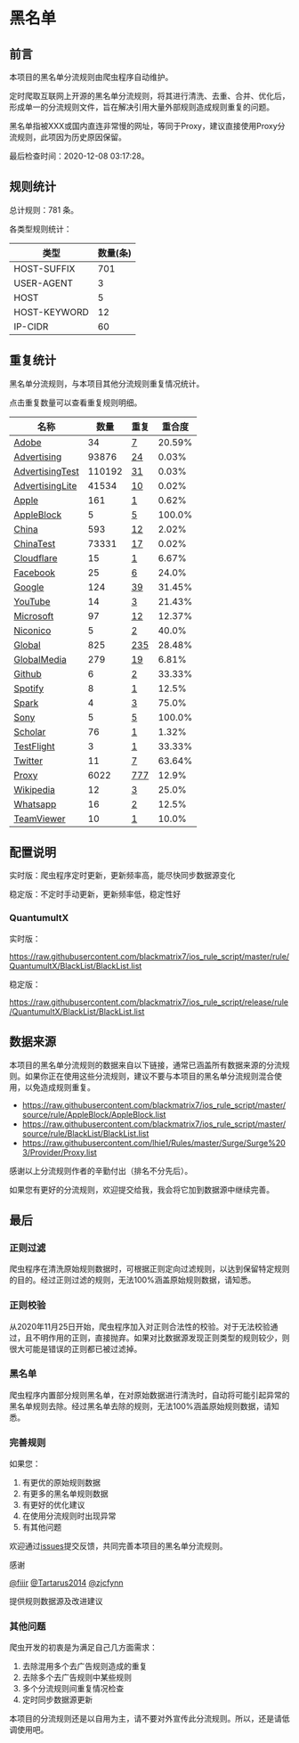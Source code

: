 # 黑名单

## 前言

本项目的黑名单分流规则由爬虫程序自动维护。

定时爬取互联网上开源的黑名单分流规则，将其进行清洗、去重、合并、优化后，形成单一的分流规则文件，旨在解决引用大量外部规则造成规则重复的问题。

黑名单指被XXX或国内直连非常慢的网址，等同于Proxy，建议直接使用Proxy分流规则，此项因为历史原因保留。



最后检查时间：2020-12-08 03:17:28。

## 规则统计

总计规则：781 条。

各类型规则统计：

| 类型 | 数量(条) |
| ---- | ---- |
| HOST-SUFFIX | 701 |
| USER-AGENT | 3 |
| HOST | 5 |
| HOST-KEYWORD | 12 |
| IP-CIDR | 60 |
## 重复统计

黑名单分流规则，与本项目其他分流规则重复情况统计。

点击重复数量可以查看重复规则明细。

| 名称 | 数量 | 重复 | 重合度 |
| ---- | ---- | ---- | ------ |
|  [Adobe](https://github.com/blackmatrix7/ios_rule_script/tree/master/rule/QuantumultX/Adobe)    | 34   | [7](https://github.com/blackmatrix7/ios_rule_script/tree/master/rule/QuantumultX/BlackList/Repeat.list)   |   20.59% |
|  [Advertising](https://github.com/blackmatrix7/ios_rule_script/tree/master/rule/QuantumultX/Advertising)    | 93876   | [24](https://github.com/blackmatrix7/ios_rule_script/tree/master/rule/QuantumultX/BlackList/Repeat.list)   |   0.03% |
|  [AdvertisingTest](https://github.com/blackmatrix7/ios_rule_script/tree/master/rule/QuantumultX/AdvertisingTest)    | 110192   | [31](https://github.com/blackmatrix7/ios_rule_script/tree/master/rule/QuantumultX/BlackList/Repeat.list)   |   0.03% |
|  [AdvertisingLite](https://github.com/blackmatrix7/ios_rule_script/tree/master/rule/QuantumultX/AdvertisingLite)    | 41534   | [10](https://github.com/blackmatrix7/ios_rule_script/tree/master/rule/QuantumultX/BlackList/Repeat.list)   |   0.02% |
|  [Apple](https://github.com/blackmatrix7/ios_rule_script/tree/master/rule/QuantumultX/Apple)    | 161   | [1](https://github.com/blackmatrix7/ios_rule_script/tree/master/rule/QuantumultX/BlackList/Repeat.list)   |   0.62% |
|  [AppleBlock](https://github.com/blackmatrix7/ios_rule_script/tree/master/rule/QuantumultX/AppleBlock)    | 5   | [5](https://github.com/blackmatrix7/ios_rule_script/tree/master/rule/QuantumultX/BlackList/Repeat.list)   |   100.0% |
|  [China](https://github.com/blackmatrix7/ios_rule_script/tree/master/rule/QuantumultX/China)    | 593   | [12](https://github.com/blackmatrix7/ios_rule_script/tree/master/rule/QuantumultX/BlackList/Repeat.list)   |   2.02% |
|  [ChinaTest](https://github.com/blackmatrix7/ios_rule_script/tree/master/rule/QuantumultX/ChinaTest)    | 73331   | [17](https://github.com/blackmatrix7/ios_rule_script/tree/master/rule/QuantumultX/BlackList/Repeat.list)   |   0.02% |
|  [Cloudflare](https://github.com/blackmatrix7/ios_rule_script/tree/master/rule/QuantumultX/Cloudflare)    | 15   | [1](https://github.com/blackmatrix7/ios_rule_script/tree/master/rule/QuantumultX/BlackList/Repeat.list)   |   6.67% |
|  [Facebook](https://github.com/blackmatrix7/ios_rule_script/tree/master/rule/QuantumultX/Facebook)    | 25   | [6](https://github.com/blackmatrix7/ios_rule_script/tree/master/rule/QuantumultX/BlackList/Repeat.list)   |   24.0% |
|  [Google](https://github.com/blackmatrix7/ios_rule_script/tree/master/rule/QuantumultX/Google)    | 124   | [39](https://github.com/blackmatrix7/ios_rule_script/tree/master/rule/QuantumultX/BlackList/Repeat.list)   |   31.45% |
|  [YouTube](https://github.com/blackmatrix7/ios_rule_script/tree/master/rule/QuantumultX/YouTube)    | 14   | [3](https://github.com/blackmatrix7/ios_rule_script/tree/master/rule/QuantumultX/BlackList/Repeat.list)   |   21.43% |
|  [Microsoft](https://github.com/blackmatrix7/ios_rule_script/tree/master/rule/QuantumultX/Microsoft)    | 97   | [12](https://github.com/blackmatrix7/ios_rule_script/tree/master/rule/QuantumultX/BlackList/Repeat.list)   |   12.37% |
|  [Niconico](https://github.com/blackmatrix7/ios_rule_script/tree/master/rule/QuantumultX/Niconico)    | 5   | [2](https://github.com/blackmatrix7/ios_rule_script/tree/master/rule/QuantumultX/BlackList/Repeat.list)   |   40.0% |
|  [Global](https://github.com/blackmatrix7/ios_rule_script/tree/master/rule/QuantumultX/Global)    | 825   | [235](https://github.com/blackmatrix7/ios_rule_script/tree/master/rule/QuantumultX/BlackList/Repeat.list)   |   28.48% |
|  [GlobalMedia](https://github.com/blackmatrix7/ios_rule_script/tree/master/rule/QuantumultX/GlobalMedia)    | 279   | [19](https://github.com/blackmatrix7/ios_rule_script/tree/master/rule/QuantumultX/BlackList/Repeat.list)   |   6.81% |
|  [Github](https://github.com/blackmatrix7/ios_rule_script/tree/master/rule/QuantumultX/Github)    | 6   | [2](https://github.com/blackmatrix7/ios_rule_script/tree/master/rule/QuantumultX/BlackList/Repeat.list)   |   33.33% |
|  [Spotify](https://github.com/blackmatrix7/ios_rule_script/tree/master/rule/QuantumultX/Spotify)    | 8   | [1](https://github.com/blackmatrix7/ios_rule_script/tree/master/rule/QuantumultX/BlackList/Repeat.list)   |   12.5% |
|  [Spark](https://github.com/blackmatrix7/ios_rule_script/tree/master/rule/QuantumultX/Spark)    | 4   | [3](https://github.com/blackmatrix7/ios_rule_script/tree/master/rule/QuantumultX/BlackList/Repeat.list)   |   75.0% |
|  [Sony](https://github.com/blackmatrix7/ios_rule_script/tree/master/rule/QuantumultX/Sony)    | 5   | [5](https://github.com/blackmatrix7/ios_rule_script/tree/master/rule/QuantumultX/BlackList/Repeat.list)   |   100.0% |
|  [Scholar](https://github.com/blackmatrix7/ios_rule_script/tree/master/rule/QuantumultX/Scholar)    | 76   | [1](https://github.com/blackmatrix7/ios_rule_script/tree/master/rule/QuantumultX/BlackList/Repeat.list)   |   1.32% |
|  [TestFlight](https://github.com/blackmatrix7/ios_rule_script/tree/master/rule/QuantumultX/TestFlight)    | 3   | [1](https://github.com/blackmatrix7/ios_rule_script/tree/master/rule/QuantumultX/BlackList/Repeat.list)   |   33.33% |
|  [Twitter](https://github.com/blackmatrix7/ios_rule_script/tree/master/rule/QuantumultX/Twitter)    | 11   | [7](https://github.com/blackmatrix7/ios_rule_script/tree/master/rule/QuantumultX/BlackList/Repeat.list)   |   63.64% |
|  [Proxy](https://github.com/blackmatrix7/ios_rule_script/tree/master/rule/QuantumultX/Proxy)    | 6022   | [777](https://github.com/blackmatrix7/ios_rule_script/tree/master/rule/QuantumultX/BlackList/Repeat.list)   |   12.9% |
|  [Wikipedia](https://github.com/blackmatrix7/ios_rule_script/tree/master/rule/QuantumultX/Wikipedia)    | 12   | [3](https://github.com/blackmatrix7/ios_rule_script/tree/master/rule/QuantumultX/BlackList/Repeat.list)   |   25.0% |
|  [Whatsapp](https://github.com/blackmatrix7/ios_rule_script/tree/master/rule/QuantumultX/Whatsapp)    | 16   | [2](https://github.com/blackmatrix7/ios_rule_script/tree/master/rule/QuantumultX/BlackList/Repeat.list)   |   12.5% |
|  [TeamViewer](https://github.com/blackmatrix7/ios_rule_script/tree/master/rule/QuantumultX/TeamViewer)    | 10   | [1](https://github.com/blackmatrix7/ios_rule_script/tree/master/rule/QuantumultX/BlackList/Repeat.list)   |   10.0% |
## 配置说明

实时版：爬虫程序定时更新，更新频率高，能尽快同步数据源变化

稳定版：不定时手动更新，更新频率低，稳定性好

### QuantumultX 
实时版：

https://raw.githubusercontent.com/blackmatrix7/ios_rule_script/master/rule/QuantumultX/BlackList/BlackList.list

稳定版：

https://raw.githubusercontent.com/blackmatrix7/ios_rule_script/release/rule/QuantumultX/BlackList/BlackList.list

## 数据来源

本项目的黑名单分流规则的数据来自以下链接，通常已涵盖所有数据来源的分流规则。如果你正在使用这些分流规则，建议不要与本项目的黑名单分流规则混合使用，以免造成规则重复。

- https://raw.githubusercontent.com/blackmatrix7/ios_rule_script/master/source/rule/AppleBlock/AppleBlock.list
- https://raw.githubusercontent.com/blackmatrix7/ios_rule_script/master/source/rule/BlackList/BlackList.list
- https://raw.githubusercontent.com/lhie1/Rules/master/Surge/Surge%203/Provider/Proxy.list


感谢以上分流规则作者的辛勤付出（排名不分先后）。

如果您有更好的分流规则，欢迎提交给我，我会将它加到数据源中继续完善。

## 最后

### 正则过滤

爬虫程序在清洗原始规则数据时，可根据正则定向过滤规则，以达到保留特定规则的目的。经过正则过滤的规则，无法100%涵盖原始规则数据，请知悉。

### 正则校验

从2020年11月25日开始，爬虫程序加入对正则合法性的校验。对于无法校验通过，且不明作用的正则，直接抛弃。如果对比数据源发现正则类型的规则较少，则很大可能是错误的正则都已被过滤掉。

### 黑名单

爬虫程序内置部分规则黑名单，在对原始数据进行清洗时，自动将可能引起异常的黑名单规则去除。经过黑名单去除的规则，无法100%涵盖原始规则数据，请知悉。

### 完善规则

如果您：

1. 有更优的原始规则数据
2. 有更多的黑名单规则数据
3. 有更好的优化建议
4. 在使用分流规则时出现异常
5. 有其他问题

欢迎通过[issues](https://github.com/blackmatrix7/ios_rule_script/issues/new)提交反馈，共同完善本项目的黑名单分流规则。

感谢

[@fiiir](https://github.com/fiiir) [@Tartarus2014](https://github.com/Tartarus2014) [@zjcfynn](https://github.com/zjcfynn) 

提供规则数据源及改进建议

### 其他问题

爬虫开发的初衷是为满足自己几方面需求：

1. 去除混用多个去广告规则造成的重复
2. 去除多个去广告规则中某些规则
3. 多个分流规则间重复情况检查
4. 定时同步数据源更新

本项目的分流规则还是以自用为主，请不要对外宣传此分流规则。所以，还是请低调使用吧。